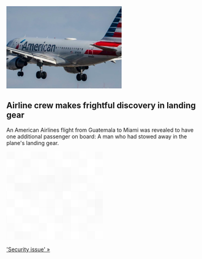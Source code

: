 
![Airline crew makes frightful discovery in landing gear](./20211128115854.png)
## Airline crew makes frightful discovery in landing gear

An American Airlines flight from Guatemala to Miami was revealed to have one additional passenger on board: A man who had stowed away in the plane's landing gear.

![pic](../square_bg.png)

['Security issue' »](https://www.yahoo.com/news/frightful-flight-man-stows-away-192255915.html)
